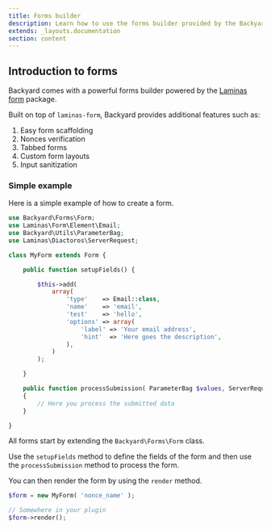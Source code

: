 ```yaml
---
title: Forms builder
description: Learn how to use the forms builder provided by the Backyard Framework for WordPress.
extends: _layouts.documentation
section: content
---
```


## Introduction to forms

Backyard comes with a powerful forms builder powered by the [Laminas form](https://docs.laminas.dev/laminas-form/) package.

Built on top of `laminas-form`, Backyard provides additional features such as:

1. Easy form scaffolding
2. Nonces verification
3. Tabbed forms
4. Custom form layouts
5. Input sanitization

### Simple example

Here is a simple example of how to create a form.

```php
use Backyard\Forms\Form;
use Laminas\Form\Element\Email;
use Backyard\Utils\ParameterBag;
use Laminas\Diactoros\ServerRequest;

class MyForm extends Form {

    public function setupFields() {

        $this->add(
            array(
                'type'    => Email::class,
                'name'    => 'email',
                'test'    => 'hello',
                'options' => array(
                    'label' => 'Your email address',
                    'hint'  => 'Here goes the description',
                ),
            )
        );

    }

    public function processSubmission( ParameterBag $values, ServerRequest $request )
	{
		// Here you process the submitted data
	}

}
```

All forms start by extending the `Backyard\Forms\Form` class.

Use the `setupFields` method to define the fields of the form and then use the `processSubmission` method to process the form.

You can then render the form by using the `render` method.

```php
$form = new MyForm( 'nonce_name' );

// Somewhere in your plugin
$form->render();
```

